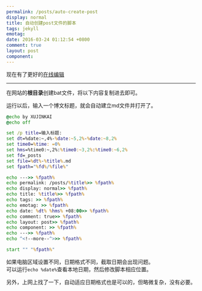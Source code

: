 ```yaml
---
permalink: /posts/auto-create-post
display: normal
title: 自动创建post文件的脚本
tags: jekyll
emotag: 
date: 2016-03-24 01:12:54 +0800
comment: true
layout: post
component: 
---
```


现在有了更好的[在线编辑](/create)

---

在网站的**根目录**创建bat文件，将以下内容复制进去即可。

运行以后，输入一个博文标题，就会自动建立md文件并打开了。  

<!--more-->
```bat
@echo by XUJINKAI
@echo off

set /p title=输入标题: 
set dt=%date:~,4%-%date:~5,2%-%date:~8,2%
set time0=%time: =0%
set hms=%time0:~,2%:%time0:~3,2%:%time0:~6,2%
set fd=_posts
set file=%dt%-%title%.md
set fpath="%fd%/%file%"

echo --->> %fpath%
echo permalink: /posts/%title%>> %fpath%
echo display: normal>> %fpath%
echo title: %title%>> %fpath%
echo tags: >> %fpath%
echo emotag: >> %fpath%
echo date: %dt% %hms% +08:00>> %fpath%
echo comment: true>> %fpath%
echo layout: post>> %fpath%
echo component: >> %fpath%
echo --->> %fpath%
echo ^<!--more--^>>> %fpath%

start "" "%fpath%"
```

如果电脑区域设置不同，日期格式不同，截取日期会出现问题。  
可以运行`echo %date%`查看本地日期，然后修改脚本相应位置。

另外，上网上找了一下，自动适应日期格式也是可以的，但略微复杂，没有必要。
